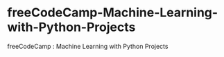 # freeCodeCamp-Machine-Learning-with-Python-Projects
freeCodeCamp : Machine Learning with Python Projects 
